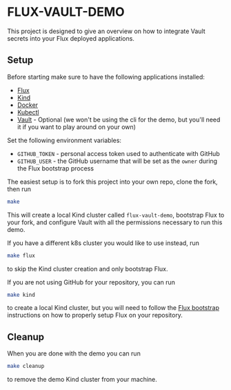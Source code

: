 # FLUX-VAULT-DEMO
This project is designed to give an overview on how to integrate Vault secrets into your Flux deployed applications.

## Setup
Before starting make sure to have the following applications installed:
- [Flux](https://fluxcd.io/docs/get-started)
- [Kind](https://kind.sigs.k8s.io/docs/user/quick-start/#installation)
- [Docker](https://www.docker.com/products/docker-desktop)
- [Kubectl](https://kubernetes.io/docs/tasks/tools/#kubectl)
- [Vault](https://www.vaultproject.io/downloads) - Optional (we won't be using the cli for the demo, but you'll need it if you want to play around on your own)

Set the following environment variables:
- `GITHUB_TOKEN` - personal access token used to authenticate with GitHub
- `GITHUB_USER` - the GitHub username that will be set as the `owner` during the Flux bootstrap process

The easiest setup is to fork this project into your own repo, clone the fork, then run
```bash
make
```

This will create a local Kind cluster called `flux-vault-demo`, bootstrap Flux to your fork, and configure Vault with all the permissions necessary to run this demo.

If you have a different k8s cluster you would like to use instead, run
```bash
make flux
```
to skip the Kind cluster creation and only bootstrap Flux.

If you are not using GitHub for your repository, you can run
```bash
make kind
```
to create a local Kind cluster, but you will need to follow the [Flux bootstrap](https://fluxcd.io/docs/installation/#bootstrap) instructions on how to properly setup Flux on your repository.

## Cleanup
When you are done with the demo you can run
```bash
make cleanup
```
to remove the demo Kind cluster from your machine.
